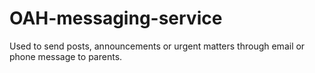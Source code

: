 # OAH-messaging-service
Used to send posts, announcements or urgent matters through email or phone message to parents.
